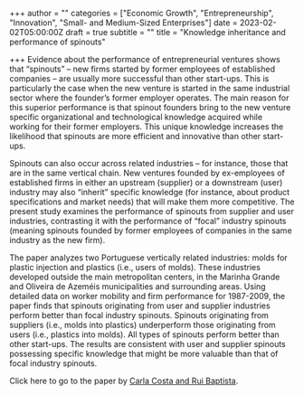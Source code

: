 +++
author = ""
categories = ["Economic Growth", "Entrepreneurship", "Innovation", "Small- and Medium-Sized Enterprises"]
date = 2023-02-02T05:00:00Z
draft = true
subtitle = ""
title = "Knowledge inheritance and performance of spinouts"

+++
Evidence about the performance of entrepreneurial ventures shows that “spinouts” – new firms started by former employees of established companies – are usually more successful than other start-ups. This is particularly the case when the new venture is started in the same industrial sector where the founder’s former employer operates. The main reason for this superior performance is that spinout founders bring to the new venture specific organizational and technological knowledge acquired while working for their former employers. This unique knowledge increases the likelihood that spinouts are more efficient and innovative than other start-ups.

Spinouts can also occur across related industries – for instance, those that are in the same vertical chain. New ventures founded by ex-employees of established firms in either an upstream (supplier) or a downstream (user) industry may also “inherit” specific knowledge (for instance, about product specifications and market needs) that will make them more competitive. The present study examines the performance of spinouts from supplier and user industries, contrasting it with the performance of “focal” industry spinouts (meaning spinouts founded by former employees of companies in the same industry as the new firm).

The paper analyzes two Portuguese vertically related industries: molds for plastic injection and plastics (i.e., users of molds). These industries developed outside the main metropolitan centers, in the Marinha Grande and Oliveira de Azeméis municipalities and surrounding areas. Using detailed data on worker mobility and firm performance for 1987-2009, the paper finds that spinouts originating from user and supplier industries perform better than focal industry spinouts. Spinouts originating from suppliers (i.e., molds into plastics) underperform those originating from users (i.e., plastics into molds). All types of spinouts perform better than other start-ups. The results are consistent with user and supplier spinouts possessing specific knowledge that might be more valuable than that of focal industry spinouts.

Click here to go to the paper by [Carla Costa and Rui Baptista](https://link.springer.com/article/10.1007/s40821-022-00235-y#Bib1).